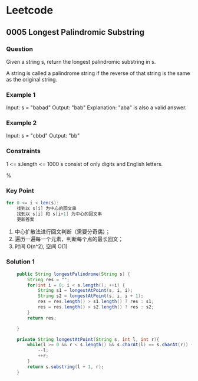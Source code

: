 # Leetcode

## 0005 Longest Palindromic Substring

### Question

Given a string s, return the longest palindromic substring in s.

A string is called a palindrome string if the reverse of that string is the same as the original string.

### Example 1

Input: s = "babad"
Output: "bab"
Explanation: "aba" is also a valid answer.

### Example 2

Input: s = "cbbd"
Output: "bb"

### Constraints

1 <= s.length <= 1000
s consist of only digits and English letters.

%

### Key Point

```java
for 0 <= i < len(s):
    找到以 s[i] 为中心的回文串
    找到以 s[i] 和 s[i+1] 为中心的回文串
    更新答案
```

1. 中心扩散法进行回文判断（需要分奇偶）；
2. 遍历一遍每一个元素，判断每个点的最长回文；
3. 时间 O(n^2), 空间 O(1)

### Solution 1

```java
    public String longestPalindrome(String s) {
        String res = "";
        for(int i = 0; i < s.length(); ++i) {
            String s1 = longestAtPoint(s, i, i);
            String s2 = longestAtPoint(s, i, i + 1);
            res = res.length() > s1.length() ? res : s1;
            res = res.length() > s2.length() ? res : s2;
        }
        return res;

    }

    private String longestAtPoint(String s, int l, int r){
        while(l >= 0 && r < s.length() && s.charAt(l) == s.charAt(r)) {
            --l;
            ++r;
        }
        return s.substring(l + 1, r);
    }

```
